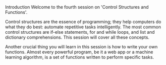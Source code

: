 Introduction
Welcome to the fourth session on 'Control Structures and Functions'. 
 
Control structures are the essence of programming; they help computers do what they do best: automate repetitive tasks intelligently. The most common control structures are if-else statements, for and while loops, and list and dictionary comprehensions. This session will cover all these concepts.
 
Another crucial thing you will learn in this session is how to write your own functions. Almost every powerful program, be it a web app or a machine learning algorithm, is a set of functions written to perform specific tasks.

